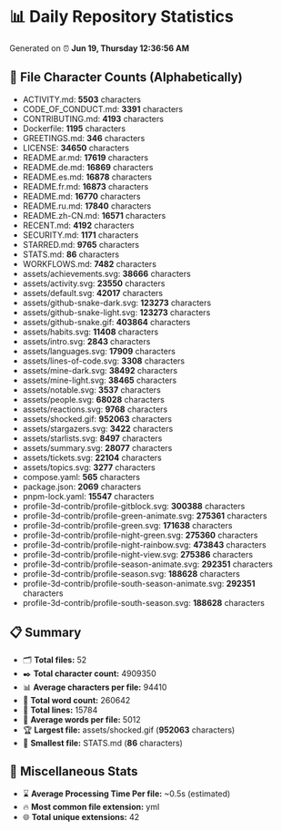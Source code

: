 # 📊 Daily Repository Statistics
Generated on ⏰ **Jun 19, Thursday 12:36:56 AM**

## 📂 File Character Counts (Alphabetically)
- ACTIVITY.md: **5503** characters
- CODE_OF_CONDUCT.md: **3391** characters
- CONTRIBUTING.md: **4193** characters
- Dockerfile: **1195** characters
- GREETINGS.md: **346** characters
- LICENSE: **34650** characters
- README.ar.md: **17619** characters
- README.de.md: **16869** characters
- README.es.md: **16878** characters
- README.fr.md: **16873** characters
- README.md: **16770** characters
- README.ru.md: **17840** characters
- README.zh-CN.md: **16571** characters
- RECENT.md: **4192** characters
- SECURITY.md: **1171** characters
- STARRED.md: **9765** characters
- STATS.md: **86** characters
- WORKFLOWS.md: **7482** characters
- assets/achievements.svg: **38666** characters
- assets/activity.svg: **23550** characters
- assets/default.svg: **42017** characters
- assets/github-snake-dark.svg: **123273** characters
- assets/github-snake-light.svg: **123273** characters
- assets/github-snake.gif: **403864** characters
- assets/habits.svg: **11408** characters
- assets/intro.svg: **2843** characters
- assets/languages.svg: **17909** characters
- assets/lines-of-code.svg: **3308** characters
- assets/mine-dark.svg: **38492** characters
- assets/mine-light.svg: **38465** characters
- assets/notable.svg: **3537** characters
- assets/people.svg: **68028** characters
- assets/reactions.svg: **9768** characters
- assets/shocked.gif: **952063** characters
- assets/stargazers.svg: **3422** characters
- assets/starlists.svg: **8497** characters
- assets/summary.svg: **28077** characters
- assets/tickets.svg: **22104** characters
- assets/topics.svg: **3277** characters
- compose.yaml: **565** characters
- package.json: **2069** characters
- pnpm-lock.yaml: **15547** characters
- profile-3d-contrib/profile-gitblock.svg: **300388** characters
- profile-3d-contrib/profile-green-animate.svg: **275361** characters
- profile-3d-contrib/profile-green.svg: **171638** characters
- profile-3d-contrib/profile-night-green.svg: **275360** characters
- profile-3d-contrib/profile-night-rainbow.svg: **473843** characters
- profile-3d-contrib/profile-night-view.svg: **275386** characters
- profile-3d-contrib/profile-season-animate.svg: **292351** characters
- profile-3d-contrib/profile-season.svg: **188628** characters
- profile-3d-contrib/profile-south-season-animate.svg: **292351** characters
- profile-3d-contrib/profile-south-season.svg: **188628** characters

## 📋 Summary
- 🗂️ **Total files:** 52
- ✒️ **Total character count:** 4909350
- 📊 **Average characters per file:** 94410
- 📝 **Total word count:** 260642
- 🧾 **Total lines:** 15784
- 📐 **Average words per file:** 5012
- 🏆 **Largest file:** assets/shocked.gif (**952063** characters)
- 🥉 **Smallest file:** STATS.md (**86** characters)

## 🌟 Miscellaneous Stats
- ⌛ **Average Processing Time Per file:** ~0.5s (estimated)
- 🔥 **Most common file extension:** yml
- 🌐 **Total unique extensions:** 42
